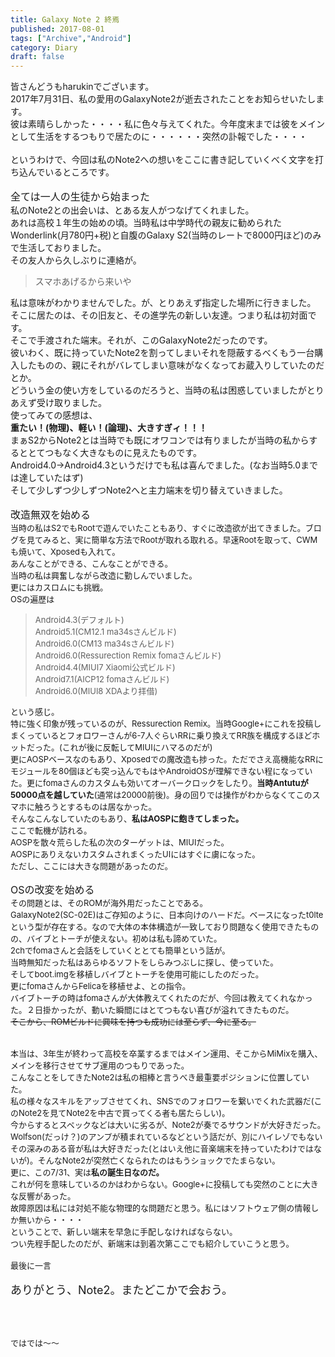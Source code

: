 ```yaml
---
title: Galaxy Note 2 終焉
published: 2017-08-01
tags: ["Archive","Android"]
category: Diary
draft: false
---
```



皆さんどうもharukinでございます。<br>2017年7月31日、私の愛用のGalaxyNote2が逝去されたことをお知らせいたします。<br>彼は素晴らしかった・・・・私に色々与えてくれた。今年度末までは彼をメインとして生活をするつもりで居たのに・・・・・・突然の訃報でした・・・・<br><br>というわけで、今回は私のNote2への想いをここに書き記していくべく文字を打ち込んでいるところです。<br><br><span style="font-size: medium;">全ては一人の生徒から始まった<br></span>私のNote2との出会いは、とある友人がつなげてくれました。<br>あれは高校１年生の始めの頃。当時私は中学時代の親友に勧められたWonderlink(月780円+税)と自腹のGalaxy S2(当時のレートで8000円ほど)のみで生活しておりました。<br>その友人から久しぶりに連絡が。<br><blockquote>スマホあげるから来いや<br></blockquote>私は意味がわかりませんでした。が、とりあえず指定した場所に行きました。<br>そこに居たのは、その旧友と、その進学先の新しい友達。つまり私は初対面です。<br>そこで手渡された端末。それが、このGalaxyNote2だったのです。<br>彼いわく、既に持っていたNote2を割ってしまいそれを隠蔽するべくもう一台購入したものの、親にそれがバレてしまい意味がなくなってお蔵入りしていたのだとか。<br>どういう金の使い方をしているのだろうと、当時の私は困惑していましたがとりあえず受け取りました。<br>使ってみての感想は、<br><b>重たい！(物理)、軽い！(論理)、大きすぎィ！！！<br></b>まぁS2からNote2とは当時でも既にオワコンでは有りましたが当時の私からするととてつもなく大きなものに見えたものです。<br>Android4.0→Android4.3というだけでも私は喜んでました。(なお当時5.0までは達していたはず)<br>そして少しずつ少しずつNote2へと主力端末を切り替えていきました。<br><br><span style="font-size: medium;">改造無双を始める<br><span style="font-size: small;">当時の私はS2でもRootで遊んでいたこともあり、すぐに改造欲が出てきました。ブログを見てみると、実に簡単な方法でRootが取れる取れる。早速Rootを取って、CWMも焼いて、Xposedも入れて。<br>あんなことができる、こんなことができる。<br>当時の私は興奮しながら改造に勤しんでいました。<br>更にはカスロムにも挑戦。<br>OSの遍歴は<br></span></span><blockquote><span style="font-size: small;">Android4.3(デフォルト)<br>Android5.1(CM12.1 ma34sさんビルド)<br>Android6.0(CM13 ma34sさんビルド)<br>Android6.0(Ressurection Remix fomaさんビルド)<br></span><span style="font-size: small;"><span style="font-size: small;">Android4.4(MIUI7 Xiaomi公式ビルド)<br></span>Android7.1(AICP12 fomaさんビルド)<br>Android6.0(MIUI8 XDAより拝借)<br></span></blockquote><span style="font-size: small;">という感じ。<br>特に強く印象が残っているのが、Ressurection Remix。当時Google+にこれを投稿しまくっているとフォロワーさんが6-7人ぐらいRRに乗り換えてRR族を構成するほどホットだった。(これが後に反転してMIUIにハマるのだが)<br>更にAOSPベースなのもあり、Xposedでの魔改造も捗った。ただでさえ高機能なRRにモジュールを80個ほども突っ込んでもはやAndroidOSが理解できない程になっていた。更にfomaさんのカスタムも効いてオーバークロックをしたり。<b>当時Antutuが50000点を越していた</b>(通常は20000前後)。身の回りでは操作がわからなくてこのスマホに触ろうとするものは居なかった。<br>そんなこんなしていたのもあり、<b>私はAOSPに飽きてしまった。<br></b>ここで転機が訪れる。<br>AOSPを散々荒らした私の次のターゲットは、MIUIだった。<br>AOSPにありえないカスタムされまくったUIにはすぐに虜になった。<br>ただし、ここには大きな問題があったのだ。<br><br><span style="font-size: medium;">OSの改変を始める<br><span style="font-size: small;">その問題とは、そのROMが海外用だったことである。<br>GalaxyNote2(SC-02E)はご存知のように、日本向けのハードだ。ベースになったt0lteという型が存在する。なので大体の本体構造が一致しており問題なく使用できたものの、バイブとトーチが使えない。初めは私も諦めていた。<br></span></span>2chでfomaさんと会話をしていくととても簡単という話が。<br>当時無知だった私はあらゆるソフトをしらみつぶしに探し、使っていた。<br>そしてboot.imgを移植しバイブとトーチを使用可能にしたのだった。<br>更にfomaさんからFelicaを移植せよ、との指令。<br>バイブトーチの時はfomaさんが大体教えてくれたのだが、今回は教えてくれなかった。２日掛かったが、動いた瞬間にはとてつもない喜びが溢れてきたものだ。<br><strike>そこから、ROMビルドに興味を持つも成功には至らず、今に至る。<br><br><br></strike>本当は、3年生が終わって高校を卒業するまではメイン運用、そこからMiMixを購入、メインを移行させてサブ運用のつもりであった。<br>こんなことをしてきたNote2は私の相棒と言うべき最重要ポジションに位置していた。<br>私の様々なスキルをアップさせてくれ、SNSでのフォロワーを繋いでくれた武器だ(このNote2を見てNote2を中古で買ってくる者も居たらしい)。<br>今からするとスペックなどは大いに劣るが、Note2が奏でるサウンドが大好きだった。Wolfson(だっけ？)のアンプが積まれているなどという話だが、別にハイレゾでもないその深みのある音が私は大好きだった(とはいえ他に音楽端末を持っていたわけではないが)。そんなNote2が突然亡くなられたのはもうショックでたまらない。<br>更に、この7/31、実は<b>私の誕生日なのだ。</b><br>これが何を意味しているのかはわからない。Google+に投稿しても突然のことに大きな反響があった。<br>故障原因は私には対処不能な物理的な問題だと思う。私にはソフトウェア側の情報しか無いから・・・・<br>ということで、新しい端末を早急に手配しなければならない。<br>つい先程手配したのだが、新端末は到着次第ここでも紹介していこうと思う。<br><br>最後に一言<br><br><span style="font-size: large;">ありがとう、Note2。またどこかで会おう。<br><br><br><br></span>ではでは〜〜</span>

